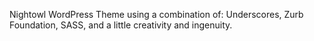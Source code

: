 Nightowl WordPress Theme using a combination of: Underscores, Zurb Foundation, SASS, and a little creativity and ingenuity.
